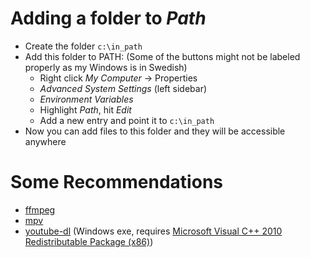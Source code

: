 # Adding a folder to _Path_

- Create the folder `c:\in_path`
- Add this folder to PATH:
	(Some of the buttons might not be labeled properly as my Windows is in Swedish)
	- Right click _My Computer_ -> Properties
	- _Advanced System Settings_ (left sidebar)
	- _Environment Variables_
	- Highlight _Path_, hit _Edit_
	- Add a new entry and point it to `c:\in_path`
- Now you can add files to this folder and they will be accessible anywhere 

# Some Recommendations

- [ffmpeg](https://ffmpeg.zeranoe.com/builds/)
- [mpv](https://mpv.io/installation/)
- [youtube-dl](https://ytdl-org.github.io/youtube-dl/download.html) (Windows exe, requires [Microsoft Visual C++ 2010 Redistributable Package (x86)](https://www.microsoft.com/en-US/download/details.aspx?id=5555))

